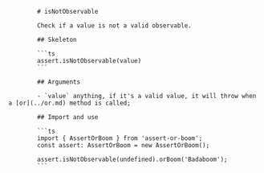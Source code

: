            # isNotObservable

            Check if a value is not a valid observable.

            ## Skeleton

            ```ts
            assert.isNotObservable(value)
            ```

            ## Arguments

            - `value` anything, if it's a valid value, it will throw when a [or](../or.md) method is called;

            ## Import and use

            ```ts
            import { AssertOrBoom } from 'assert-or-boom';
            const assert: AssertOrBoom = new AssertOrBoom();

            assert.isNotObservable(undefined).orBoom('Badaboom');
            ```
